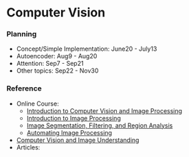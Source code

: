 # Computer Vision


### Planning
   * Concept/Simple Implementation: June20 - July13
   * Autoencoder: Aug9 - Aug20
   * Attention: Sep7 - Sep21 
   * Other topics: Sep22 - Nov30

### Reference
* Online Course:
   * [Introduction to Computer Vision and Image Processing](https://www.coursera.org/learn/introduction-computer-vision-watson-opencv)
   * [Introduction to Image Processing](https://www.coursera.org/learn/introduction-image-processing/home/week/3)
   * [Image Segmentation, Filtering, and Region Analysis](https://www.coursera.org/learn/image-segmentation/home/week/1)
   * [Automating Image Processing](https://www.coursera.org/learn/automating-image-processing/home/week/1)
* [Computer Vision and Image Understanding](https://www.sciencedirect.com/journal/computer-vision-and-image-understanding/vol/221/suppl/C)	
* Articles: